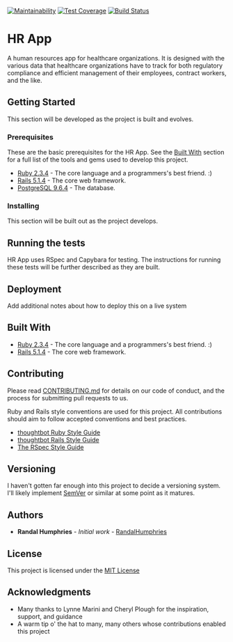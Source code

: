 [![Maintainability](https://api.codeclimate.com/v1/badges/345bb65f72680e693aca/maintainability)](https://codeclimate.com/github/randalhumphries/hr_app/maintainability) [![Test Coverage](https://api.codeclimate.com/v1/badges/345bb65f72680e693aca/test_coverage)](https://codeclimate.com/github/randalhumphries/hr_app/test_coverage) [![Build Status](https://travis-ci.org/randalhumphries/hr_app.svg?branch=master)](https://travis-ci.org/randalhumphries/hr_app)

# HR App

A human resources app for healthcare organizations. It is designed with the various data that healthcare organizations have to track for both regulatory compliance and efficient management of their employees, contract workers, and the like.

## Getting Started

This section will be developed as the project is built and evolves.

### Prerequisites

These are the basic prerequisites for the HR App. See the [Built With](#built-with) section for a full list of the tools and gems used to develop this project.

* [Ruby 2.3.4](https://www.ruby-lang.org/en/) - The core language and a programmers's best friend. :)
* [Rails 5.1.4](http://rubyonrails.org/) - The core web framework.
* [PostgreSQL 9.6.4](https://www.postgresql.org/) - The database.

### Installing

This section will be built out as the project develops.

## Running the tests

HR App uses RSpec and Capybara for testing. The instructions for running these tests will be further described as they are built.

## Deployment

Add additional notes about how to deploy this on a live system

## Built With

* [Ruby 2.3.4](https://www.ruby-lang.org/en/) - The core language and a programmers's best friend. :)
* [Rails 5.1.4](http://rubyonrails.org/) - The core web framework.

## Contributing

Please read [CONTRIBUTING.md](CONTRIBUTING.md) for details on our code of conduct, and the process for submitting pull requests to us.

Ruby and Rails style conventions are used for this project. All contributions should aim to follow accepted conventions and best practices.

* [thoughtbot Ruby Style Guide](https://github.com/thoughtbot/guides/tree/master/style/ruby)
* [thoughtbot Rails Style Guide](https://github.com/thoughtbot/guides/tree/master/style/rails)
* [The RSpec Style Guide](https://github.com/reachlocal/rspec-style-guide)

## Versioning

I haven't gotten far enough into this project to decide a versioning system. I'll likely implement [SemVer](http://semver.org/) or similar at some point as it matures.

## Authors

* **Randal Humphries** - *Initial work* - [RandalHumphries](https://github.com/randalhumphries)

## License

This project is licensed under the [MIT License](LICENSE.md)

## Acknowledgments

* Many thanks to Lynne Marini and Cheryl Plough for the inspiration, support, and guidance
* A warm tip o' the hat to many, many others whose contributions enabled this project
